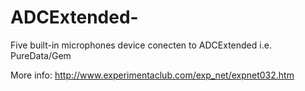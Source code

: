 # ADCExtended-
Five built-in microphones device conecten to ADCExtended i.e. PureData/Gem

More info: http://www.experimentaclub.com/exp_net/expnet032.htm
